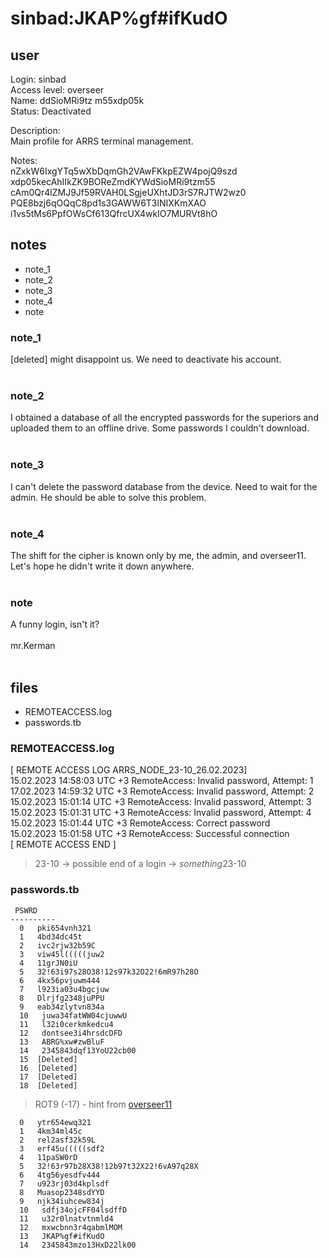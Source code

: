 # sinbad:JKAP%gf#ifKudO
## user
Login: sinbad<br>
Access level: overseer<br>
Name: ddSioMRi9tz m55xdp05k<br>
Status: Deactivated<br>

Description:<br>
Main profile for ARRS terminal management.<br>

Notes:<br>
nZxkW6IxgYTq5wXbDqmGh2VAwFKkpEZW4pojQ9szd<br>
xdp05kecAhIIkZK9BOReZmdKYWdSioMRi9tzm55<br>
cAm0Qr4lZMJ9Jf59RVAH0LSgjeUXhtJD3rS7RJTW2wz0<br>
PQE8bzj6qOQqC8pd1s3GAWW6T3lNIXKmXAO<br>
i1vs5tMs6PpfOWsCf613QfrcUX4wkIO7MURVt8hO<br>

## notes
- note_1
- note_2
- note_3
- note_4
- note


### note_1
[deleted] might disappoint us. We need to deactivate his account.<br>
<br>


### note_2
I obtained a database of all the encrypted passwords for the superiors and uploaded them to an offline drive. Some passwords I couldn't download.<br>
<br>


### note_3
I can't delete the password database from the device. Need to wait for the admin. He should be able to solve this problem.<br>
<br>


### note_4
The shift for the cipher is known only by me, the admin, and overseer11. Let's hope he didn't write it down anywhere.<br>
<br>


### note
A funny login, isn't it?<br>
<br>
mr.Kerman<br>
<br>
## files
- REMOTEACCESS.log
- passwords.tb


### REMOTEACCESS.log
[ REMOTE ACCESS LOG ARRS_NODE_23-10_26.02.2023]<br>
15.02.2023 14:58:03 UTC +3 RemoteAccess: Invalid password, Attempt: 1<br>
17.02.2023 14:59:32 UTC +3 RemoteAccess: Invalid password, Attempt: 2<br>
15.02.2023 15:01:14 UTC +3 RemoteAccess: Invalid password, Attempt: 3<br>
15.02.2023 15:01:31 UTC +3 RemoteAccess: Invalid password, Attempt: 4<br>
15.02.2023 15:01:44 UTC +3 RemoteAccess: Сorrect password<br>
15.02.2023 15:01:58 UTC +3 RemoteAccess: Successful connection<br>
[ REMOTE ACCESS END ]<br>
<be>

> 23-10 -> possible end of a login -> *something*23-10


### passwords.tb
```
 PSWRD
----------
  0   pki654vnh321
  1   4bd34dc45t
  2   ivc2rjw32b59C
  3   viw45l(((((juw2
  4   11grJN0iU
  5   32!63i97s28O38!12s97k32O22!6mR97h28O
  6   4kx56pvjuwm444
  7   l923ia03u4bgcjuw
  8   Dlrjfg2348juPPU
  9   eab34zlytvn834a
  10   juwa34fatWW04cjuwwU
  11   l32i0cerkmkedcu4
  12   dontsee3i4hrsdcDFD
  13   ABRG%xw#zwBluF
  14   2345843dqf13YoU22cb00
  15  [Deleted]        
  16  [Deleted]     
  17  [Deleted] 
  18  [Deleted]

```

> ROT9 (-17) - hint from [overseer11](./Users/overseer11.md)
```
  0   ytr654ewq321
  1   4km34ml45c
  2   rel2asf32k59L
  3   erf45u(((((sdf2
  4   11paSW0rD
  5   32!63r97b28X38!12b97t32X22!6vA97q28X
  6   4tg56yesdfv444
  7   u923rj03d4kplsdf
  8   Muasop2348sdYYD
  9   njk34iuhcew834j
  10   sdfj34ojcFF04lsdffD
  11   u32r0lnatvtnmld4
  12   mxwcbnn3r4qabmlMOM
  13   JKAP%gf#ifKudO
  14   2345843mzo13HxD22lk00
```
